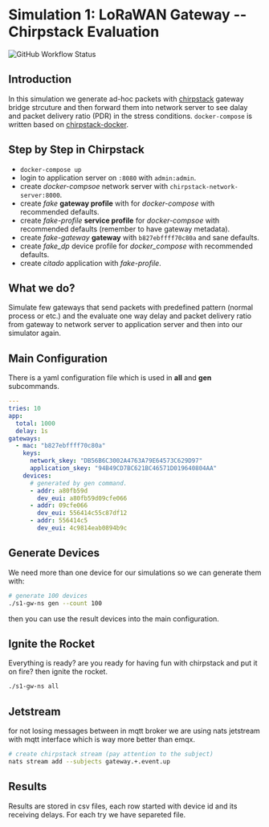 # Simulation 1: LoRaWAN Gateway -- Chirpstack Evaluation

![GitHub Workflow Status](https://img.shields.io/github/workflow/status/citado/s1-gw-ns/lint?label=lint&logo=github&style=flat-square)

## Introduction

In this simulation we generate ad-hoc packets with [chirpstack](https://www.chirpstack.io/) gateway bridge strcuture
and then forward them into network server to see dalay and packet delivery ratio (PDR) in the stress conditions.
`docker-compose` is written based on [chirpstack-docker](https://github.com/brocaar/chirpstack-docker).

## Step by Step in Chirpstack

- `docker-compose up`
- login to application server on `:8080` with `admin:admin`.
- create _docker-compsoe_ network server with `chirpstack-network-server:8000`.
- create _fake_ **gateway profile** with for _docker-compose_ with recommended defaults.
- create _fake-profile_ **service profile** for _docker-compsoe_ with recommended defaults (remember to have gateway metadata).
- create _fake-gateway_ **gateway** with `b827ebffff70c80a` and sane defaults.
- create _fake_dp_ device profile for _docker_compose_ with recommended defaults.
- create _citado_ application with _fake-profile_.

## What we do?

Simulate few gateways that send packets with predefined pattern (normal process or etc.)
and the evaluate one way delay and packet delivery ratio from gateway to network server
to application server and then into our simulator again.

## Main Configuration

There is a yaml configuration file which is used in **all** and **gen** subcommands.

```yaml
---
tries: 10
app:
  total: 1000
  delay: 1s
gateways:
  - mac: "b827ebffff70c80a"
    keys:
      network_skey: "DB56B6C3002A4763A79E64573C629D97"
      application_skey: "94B49CD7BC621BC46571D019640804AA"
    devices:
      # generated by gen command.
      - addr: a80fb59d
        dev_eui: a80fb59d09cfe066
      - addr: 09cfe066
        dev_eui: 556414c55c87df12
      - addr: 556414c5
        dev_eui: 4c9814eab0894b9c
```

## Generate Devices

We need more than one device for our simulations so we can generate them with:

```sh
# generate 100 devices
./s1-gw-ns gen --count 100
```

then you can use the result devices into the main configuration.

## Ignite the Rocket

Everything is ready? are you ready for having fun with chirpstack and put it on fire?
then ignite the rocket.

```sh
./s1-gw-ns all
```

## Jetstream

for not losing messages between in mqtt broker we are using nats jetstream with mqtt interface
which is way more better than emqx.

```sh
# create chirpstack stream (pay attention to the subject)
nats stream add --subjects gateway.+.event.up
```

## Results

Results are stored in csv files, each row started with device id and its receiving delays.
For each try we have separeted file.
